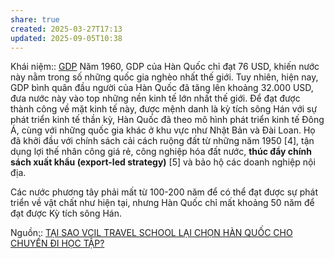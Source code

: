 ```yaml
---
share: true
created: 2025-03-27T17:13
updated: 2025-09-05T10:38
---
```

Khái niệm:: [GDP](../../../%CE%9E%20Kh%C3%A1i%20ni%E1%BB%87m/GDP.md)
Năm 1960, GDP của Hàn Quốc chỉ đạt 76 USD, khiến nước này nằm trong số những quốc gia nghèo nhất thế giới. Tuy nhiên, hiện nay, GDP bình quân đầu người của Hàn Quốc đã tăng lên khoảng 32.000 USD, đưa nước này vào top những nền kinh tế lớn nhất thế giới. Để đạt được thành công về mặt kinh tế này, được mệnh danh là kỳ tích sông Hán với sự phát triển kinh tế thần kỳ, Hàn Quốc đã theo mô hình phát triển kinh tế Đông Á, cùng với những quốc gia khác ở khu vực như Nhật Bản và Đài Loan. Họ đã khởi đầu với chính sách cải cách ruộng đất từ những năm 1950 [4], tận dụng lợi thế nhân công giá rẻ, công nghiệp hóa đất nước, **thúc đẩy chính sách xuất khẩu (export-led strategy)** [5] và bảo hộ các doanh nghiệp nội địa. 

  
Các nước phương tây phải mất từ 100-200 năm để có thể đạt được sự phát triển về vật chất như hiện tại, nhưng Hàn Quốc chỉ mất khoảng 50 năm để đạt được Kỳ tích sông Hán.

Nguồn:: [TẠI SAO VCIL TRAVEL SCHOOL LẠI CHỌN HÀN QUỐC CHO CHUYẾN ĐI HỌC TẬP?](https://www.vciltravelschool.com/vi/post/tại-sao-vcil-travel-school-lại-chọn-hàn-quốc-cho-chuyến-đi-học-tập)